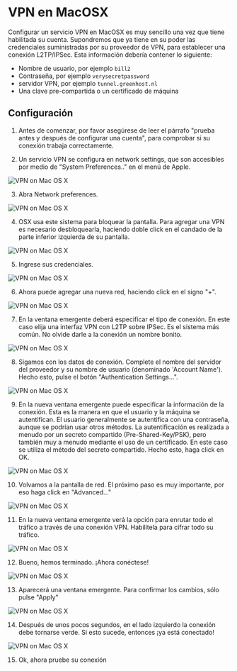 VPN en MacOSX
=============

Configurar un servicio VPN en MacOSX es muy sencillo una vez que tiene habilitada su cuenta. Supondremos que ya tiene en su poder las credenciales suministradas por su proveedor de VPN, para establecer una conexión L2TP/IPSec. Esta información debería contener lo siguiente:

 * Nombre de usuario, por ejemplo `bill2`
 * Contraseña, por ejemplo `verysecretpassword`
 * servidor VPN, por ejemplo `tunnel.greenhost.nl`
 * Una clave pre-compartida o un certificado de máquina

Configuración
-------------

 1. Antes de comenzar, por favor asegúrese de leer el párrafo "prueba antes y después de configurar una cuenta", para comprobar si su conexión trabaja correctamente.

 2. Un servicio VPN se configura en network settings, que son accesibles por medio de "System Preferences.." en el menú de Apple.

 ![VPN on Mac OS X](vpn_osx_02.jpg)

 3. Abra Network preferences.

 ![VPN on Mac OS X](vpn_osx_03.jpg)

 4. OSX usa este sistema para bloquear la pantalla. Para agregar una VPN es necesario desbloquearla, haciendo doble click en el candado de la parte inferior izquierda de su pantalla.

 ![VPN on Mac OS X](vpn_osx_04.jpg)

 5. Ingrese sus credenciales.

 ![VPN on Mac OS X](vpn_osx_05.jpg)

 6. Ahora puede agregar una nueva red, haciendo click en el signo "+".

 ![VPN on Mac OS X](vpn_osx_06.jpg)

 7. En la ventana emergente deberá especificar el tipo de conexión. En este caso elija una interfaz VPN con L2TP sobre IPSec. Es el sistema más común. No olvide darle a la conexión un nombre bonito.

 ![VPN on Mac OS X](vpn_osx_07.jpg)

 8. Sigamos con los datos de conexión. Complete el nombre del servidor del proveedor y su nombre de usuario (denominado 'Account Name'). Hecho esto, pulse el botón "Authentication Settings...".

 ![VPN on Mac OS X](vpn_osx_08.jpg)

 9. En la nueva ventana emergente puede especificar la información de la conexión. Esta es la manera en que el usuario y la máquina se autentifican. El usuario generalmente se autentifica con una contraseña, aunque se podrían usar otros métodos. La autentificación es realizada a menudo por un secreto compartido (Pre-Shared-Key/PSK), pero también muy a menudo mediante el uso de un certificado. En este caso se utiliza el método del secreto compartido. Hecho esto, haga click en OK.

 ![VPN on Mac OS X](vpn_osx_09.jpg)

 10. Volvamos a la pantalla de red. El próximo paso es muy importante, por eso haga click en "Advanced..."

 ![VPN on Mac OS X](vpn_osx_09b.jpg)

 11. En la nueva ventana emergente verá la opción para enrutar todo el tráfico a través de una conexión VPN. Habilítela para cifrar todo su tráfico.

 ![VPN on Mac OS X](vpn_osx_10.jpg)

 12. Bueno, hemos terminado. ¡Ahora conéctese!

 ![VPN on Mac OS X](vpn_osx_11.jpg)

 13. Aparecerá una ventana emergente. Para confirmar los cambios, sólo pulse "Apply"

 ![VPN on Mac OS X](vpn_osx_12.jpg)

 14. Después de unos pocos segundos, en el lado izquierdo la conexión debe tornarse verde. Si esto sucede, entonces ¡ya está conectado!

 ![VPN on Mac OS X](vpn_osx_13.jpg)

 15. Ok, ahora pruebe su conexión


